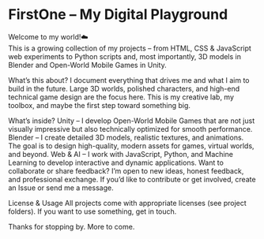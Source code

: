 # FirstOne – My Digital Playground
Welcome to my world!☁️<br />
This is a growing collection of my projects – from HTML, CSS & JavaScript web experiments to Python scripts and, most importantly, 3D models in Blender and Open-World Mobile Games in Unity.

What’s this about?
I document everything that drives me and what I aim to build in the future. Large 3D worlds, polished characters, and high-end technical game design are the focus here. This is my creative lab, my toolbox, and maybe the first step toward something big.

What’s inside?
Unity – I develop Open-World Mobile Games that are not just visually impressive but also technically optimized for smooth performance.
Blender – I create detailed 3D models, realistic textures, and animations. The goal is to design high-quality, modern assets for games, virtual worlds, and beyond.
Web & AI – I work with JavaScript, Python, and Machine Learning to develop interactive and dynamic applications.
Want to collaborate or share feedback?
I’m open to new ideas, honest feedback, and professional exchange. If you’d like to contribute or get involved, create an Issue or send me a message.

License & Usage
All projects come with appropriate licenses (see project folders). If you want to use something, get in touch.

Thanks for stopping by. More to come.
